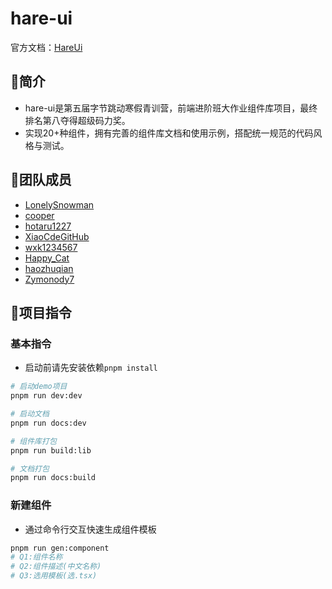 # hare-ui

官方文档：[HareUi](https://hareui.snowhouse.space/)

## 📕简介

- hare-ui是第五届字节跳动寒假青训营，前端进阶班大作业组件库项目，最终排名第八夺得超级码力奖。
- 实现20+种组件，拥有完善的组件库文档和使用示例，搭配统一规范的代码风格与测试。

## 🧑团队成员

- [LonelySnowman](https://github.com/LonelySnowman)
- [cooper](https://github.com/Cooyper)
- [hotaru1227](https://github.com/hotaru1227)
- [XiaoCdeGitHub](https://github.com/XiaoCdeGitHub)
- [wxk1234567](https://github.com/wxk1234567)
- [Happy_Cat](https://github.com/starabcf)
- [haozhuqian](https://github.com/haozhuqian)
- [Zymonody7](https://github.com/Zymonody7)

## 🚀项目指令

### 基本指令

- 启动前请先安装依赖`pnpm install`

```bash
# 启动demo项目
pnpm run dev:dev

# 启动文档
pnpm run docs:dev

# 组件库打包
pnpm run build:lib

# 文档打包
pnpm run docs:build
```

### 新建组件

- 通过命令行交互快速生成组件模板

```bash
pnpm run gen:component
# Q1:组件名称
# Q2:组件描述(中文名称)
# Q3:选用模板(选.tsx)
```
